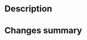 # Description
<!--
Not mandatory, don't copy/paste PR name here if it doest not make sense.
Short/Long description of the PR
-->

# Changes summary
<!--
Not mandatory, but helpful if the PR is big enough.
Summary for the changes done in this PR. Using bullet list is a good idea.
* [CHORE] change1
* [FEAT] change1
* [FIX] change1
-->
